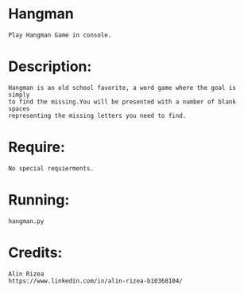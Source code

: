 
# **Hangman**
    Play Hangman Game in console.

# **Description:**
    Hangman is an old school favorite, a word game where the goal is simply
    to find the missing.You will be presented with a number of blank spaces 
    representing the missing letters you need to find.

# **Require:**
    No special requierments.

# **Running:**
    hangman.py

# **Credits:**
    Alin Rizea
    https://www.linkedin.com/in/alin-rizea-b10368104/
